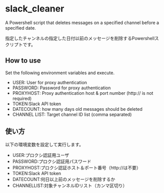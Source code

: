 # slack_cleaner
A Powershell script that deletes messages on a specified channel before a specified date.

指定したチャンネルの指定した日付以前のメッセージを削除するPowershellスクリプトです。

## How to use
Set the following environment variables and execute.

* USER: User for proxy authentication
* PASSWORD: Password for proxy authentication
* PROXYHOST: Proxy authentication host & port number (http:// is not required)
* TOKEN:Slack API token
* DATECOUNT: how many days old messages should be deleted
* CHANNEL LIST: Target channel ID list (comma separated)

## 使い方
以下の環境変数を設定して実行します。

* USER:プロクシ認証用ユーザ
* PASSWORD:プロクシ認証用パスワード
* PROXYHOST:プロクシ認証ホスト＆ポート番号（http://は不要）
* TOKEN:Slack API token
* DATECOUNT:何日以上前のメッセージを削除するか
* CHANNELLIST:対象チャンネルIDリスト（カンマ区切り）
